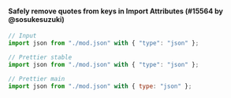 #### Safely remove quotes from keys in Import Attributes (#15564 by @sosukesuzuki)

<!-- prettier-ignore -->
```jsx
// Input
import json from "./mod.json" with { "type": "json" };

// Prettier stable
import json from "./mod.json" with { "type": "json" };

// Prettier main
import json from "./mod.json" with { type: "json" };

```
